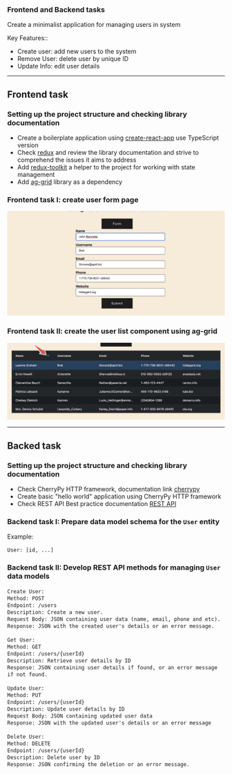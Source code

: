 ### Frontend and Backend tasks

Create a minimalist application for managing users in system

Key Features::

- Create user: add new users to the system
- Remove User: delete user by unique ID
- Update Info: edit user details

---

## Frontend task

### Setting up the project structure and checking library documentation

- Create a boilerplate application using  [create-react-app](https://create-react-app.dev/) use TypeScript version
- Check [redux](https://redux.js.org/) and review the library documentation and strive to comprehend the issues it aims
  to address
- Add [redux-toolkit](https://redux-toolkit.js.org/) a helper to the project for working with state management
- Add [ag-grid](https://ag-grid.com/react-data-grid/getting-started/) library as a dependency

### Frontend task I: create user form page

![fe.png](fe.png)

### Frontend task II: create the user list component using ag-grid

![fe_II.png](fe_II.png)

---

## Backed task

### Setting up the project structure and checking library documentation

- Check CherryPy HTTP framework, documentation link [cherrypy](https://docs.cherrypy.dev/en/latest/)
- Create basic "hello world" application using CherryPy HTTP framework
- Check REST API Best practice documentation [REST API](https://restfulapi.net/resource-naming/)

### Backend task I: Prepare data model schema for the ```User``` entity

Example:

```
User: [id, ...]
```

### Backend task II: Develop REST API methods for managing ```User``` data models

```
Create User:
Method: POST
Endpoint: /users
Description: Create a new user.
Request Body: JSON containing user data (name, email, phone and etc).
Response: JSON with the created user's details or an error message.

Get User:
Method: GET
Endpoint: /users/{userId}
Description: Retrieve user details by ID
Response: JSON containing user details if found, or an error message if not found.

Update User:
Method: PUT
Endpoint: /users/{userId}
Description: Update user details by ID
Request Body: JSON containing updated user data
Response: JSON with the updated user's details or an error message

Delete User:
Method: DELETE
Endpoint: /users/{userId}
Description: Delete user by ID
Response: JSON confirming the deletion or an error message.
```









